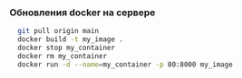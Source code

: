 ### Обновления docker на сервере
```sh
  git pull origin main
  docker build -t my_image .
  docker stop my_container
  docker rm my_container
  docker run -d --name=my_container -p 80:8000 my_image
```
